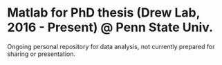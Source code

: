 # Matlab for PhD thesis (Drew Lab, 2016 - Present) @ Penn State Univ.

Ongoing personal repository for data analysis, not currently prepared for sharing or presentation.
